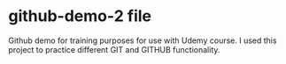 # github-demo-2 file

Github demo for training purposes for use with Udemy course. I used this project to practice different GIT and GITHUB functionality.
